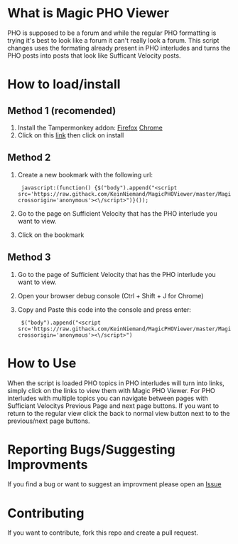# What is Magic PHO Viewer
PHO is supposed to be a forum and while the regular PHO formatting is trying it's best to look like a forum it can't really look a forum. This script changes uses the formating already present in PHO interludes and turns the PHO posts into posts that look like Sufficant Velocity posts.

# How to load/install

## Method 1 (recomended)

1. Install the Tampermonkey addon: [Firefox](https://addons.mozilla.org/en-US/firefox/addon/tampermonkey/) [Chrome](https://chrome.google.com/webstore/detail/tampermonkey/dhdgffkkebhmkfjojejmpbldmpobfkfo)
2. Click on this [link](https://github.com/KeinNiemand/MagicPHOViewer/raw/master/MagicPHOViewerLoader.user.js) then click on install

## Method 2

1. Create a new bookmark with the following url:

		javascript:(function() {$("body").append("<script src='https://raw.githack.com/KeinNiemand/MagicPHOViewer/master/MagicPHOViewerLoader.user.js' crossorigin='anonymous'><\/script>")}());
		
2. Go to the page on Sufficient Velocity that has the PHO interlude you want to view.
3. Click on the bookmark

## Method 3

1. Go to the page of Sufficient Velocity that has the PHO interlude you want to view.
2. Open your browser debug console (Ctrl + Shift + J for Chrome)
3. Copy and Paste this code into the console and press enter:

		$("body").append("<script src='https://raw.githack.com/KeinNiemand/MagicPHOViewer/master/MagicPHOViewerLoader.user.js' crossorigin='anonymous'><\/script>")
	
# How to Use

When the script is loaded PHO topics in PHO interludes will turn into links, simply click on the links to view them with Magic PHO Viewer.
For PHO interludes with multiple topics you can navigate between pages with Sufficiant Velocitys Previous Page and next page buttons.
If you want to return to the regular view click the back to normal view button next to to the previous/next page buttons.

# Reporting Bugs/Suggesting Improvments

If you find a bug or want to suggest an improvment please open an [Issue](https://github.com/KeinNiemand/MagicPHOViewer/issues/new)

# Contributing

If you want to contribute, fork this repo and create a pull request.
